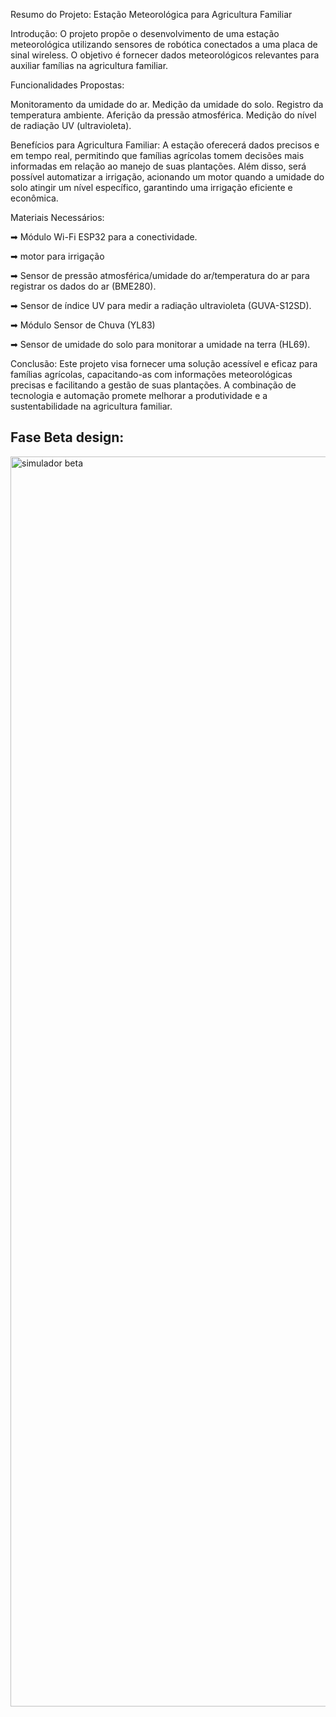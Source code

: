Resumo do Projeto: Estação Meteorológica para Agricultura Familiar

Introdução:
O projeto propõe o desenvolvimento de uma estação meteorológica utilizando sensores de robótica conectados a uma placa de sinal wireless. O objetivo é fornecer dados meteorológicos relevantes para auxiliar famílias na agricultura familiar.

Funcionalidades Propostas:

Monitoramento da umidade do ar.
Medição da umidade do solo.
Registro da temperatura ambiente.
Aferição da pressão atmosférica.
Medição do nível de radiação UV (ultravioleta).

Benefícios para Agricultura Familiar:
A estação oferecerá dados precisos e em tempo real, permitindo que famílias agrícolas tomem decisões mais informadas em relação ao manejo de suas plantações. Além disso, será possível automatizar a irrigação, acionando um motor quando a umidade do solo atingir um nível específico, garantindo uma irrigação eficiente e econômica.

Materiais Necessários:

➡ Módulo Wi-Fi ESP32 para a conectividade.

➡ motor para irrigação

➡ Sensor de pressão atmosférica/umidade do ar/temperatura do ar para registrar os dados do ar (BME280). 
	
➡ Sensor de índice UV para medir a radiação ultravioleta (GUVA-S12SD).

➡ Módulo Sensor de Chuva (YL83)

➡ Sensor de umidade do solo para monitorar a umidade na terra (HL69). 




Conclusão:
Este projeto visa fornecer uma solução acessível e eficaz para famílias agrícolas, capacitando-as com informações meteorológicas precisas e facilitando a gestão de suas plantações. A combinação de tecnologia e automação promete melhorar a produtividade e a sustentabilidade na agricultura familiar.

## Fase Beta design:

<img src="https://babbf25fa0.cbaul-cdnwnd.com/ca777225d6fbd038fc560b5e3ff1f1e0/200000012-e1e71e1e74/fase%20beta%20simulador.png?ph=babbf25fa0" alt="simulador beta" width="2000"/>

